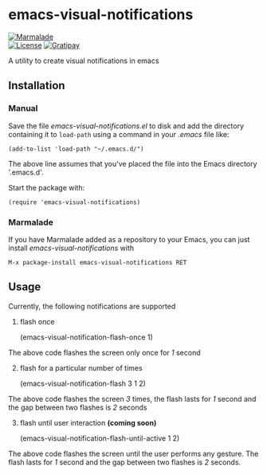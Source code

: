 # emacs-visual-notifications

[![Marmalade](https://img.shields.io/badge/marmalade-available-8A2A8B.svg)](https://marmalade-repo.org/packages/emacs-visual-notifications)  
[![License](https://img.shields.io/badge/LICENSE-GPL%20v3.0-blue.svg)](https://www.gnu.org/licenses/gpl.html)
[![Gratipay](http://img.shields.io/gratipay/myTerminal.svg)](https://gratipay.com/myTerminal)

A utility to create visual notifications in emacs

## Installation

### Manual

Save the file *emacs-visual-notifications.el* to disk and add the directory containing it to `load-path` using a command in your *.emacs* file like:

    (add-to-list 'load-path "~/.emacs.d/")

The above line assumes that you've placed the file into the Emacs directory '.emacs.d'.

Start the package with:

    (require 'emacs-visual-notifications)

### Marmalade

If you have Marmalade added as a repository to your Emacs, you can just install *emacs-visual-notifications* with

    M-x package-install emacs-visual-notifications RET

## Usage

Currently, the following notifications are supported

1. flash once

    (emacs-visual-notification-flash-once 1)

The above code flashes the screen only once for *1* second

2. flash for a particular number of times

    (emacs-visual-notification-flash 3
        1
        2)

The above code flashes the screen *3* times, the flash lasts for *1* second and the gap between two flashes is *2* seconds

3. flash until user interaction **(coming soon)**

    (emacs-visual-notification-flash-until-active 1
        2)

The above code flashes the screen until the user performs any gesture. The flash lasts for *1* second and the gap between two flashes is *2* seconds.
